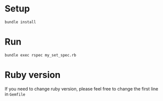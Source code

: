 # Setup

```
bundle install
```

# Run

```
bundle exec rspec my_set_spec.rb
```

# Ruby version

If you need to change ruby version, please feel free to change the first line in `Gemfile`
